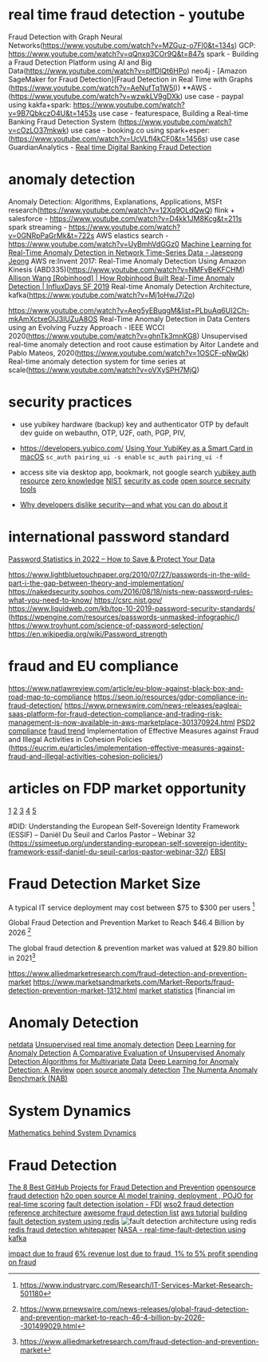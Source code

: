 # real time fraud detection - youtube
Fraud Detection with Graph Neural Networks(https://www.youtube.com/watch?v=MZGuz-o7Fl0&t=134s)
GCP: https://www.youtube.com/watch?v=qQnxq3COr9Q&t=847s
spark - Building a Fraud Detection Platform using AI and Big Data(https://www.youtube.com/watch?v=pIfDlQt6HPo)
neo4j - [Amazon SageMaker for Fraud Detection](Fraud Detection in Real Time with Graphs (https://www.youtube.com/watch?v=AeNufTq1W5I))
**AWS - (https://www.youtube.com/watch?v=wzwkLV9gDXk)
use case - paypal using kakfa+spark: https://www.youtube.com/watch?v=9B7QbkczO4U&t=1453s
use case - featurespace, Building a Real-time Banking Fraud Detection System (https://www.youtube.com/watch?v=cOzLO37mkwk)
use case - booking.co using spark+esper: (https://www.youtube.com/watch?v=UcVLfl4kCF0&t=1456s)
use case GuardianAnalytics - [Real time Digital Banking Fraud Detection](https://www.youtube.com/watch?v=nhXL_16XG8Q)

# anomaly detection
Anomaly Detection: Algorithms, Explanations, Applications, MSFt research(https://www.youtube.com/watch?v=12Xq9OLdQwQ)
flink + salesforce - https://www.youtube.com/watch?v=D4kk1JM8Kcg&t=211s
spark streaming - https://www.youtube.com/watch?v=0GNRpPaGrMk&t=722s
AWS elastics search - https://www.youtube.com/watch?v=UyBmhVdGGz0
[Machine Learning for Real-Time Anomaly Detection in Network Time-Series Data - Jaeseong Jeong](https://www.youtube.com/watch?v=0PqzukqMcdA)
AWS re:Invent 2017: Real-Time Anomaly Detection Using Amazon Kinesis (ABD335)(https://www.youtube.com/watch?v=NMFvBeKFCHM)
[Allison Wang [Robinhood] | How Robinhood Built Real-Time Anomaly Detection | InfluxDays SF 2019](https://www.youtube.com/watch?v=PdDhQ4hvnfE&t=208s)
Real-time Anomaly Detection Architecture, kafka(https://www.youtube.com/watch?v=Mj1oHwJ7i2o)

https://www.youtube.com/watch?v=Aeg5yEBuqgM&list=PLbuAq6UI2Ch-mkAmXctxeOlJ3IUZuA8OS
Real-Time Anomaly Detection in Data Centers using an Evolving Fuzzy Approach - IEEE WCCI 2020(https://www.youtube.com/watch?v=ghnTk3mnKG8)
Unsupervised real-time anomaly detection and root cause estimation by Aitor Landete and Pablo Mateos, 2020(https://www.youtube.com/watch?v=1OSCF-pNwQk)
Real-time anomaly detection system for time series at scale(https://www.youtube.com/watch?v=oVXySPH7MjQ)


# security practices
- use yubikey hardware (backup) key and authenticator OTP by default
  dev guide on webauthn, OTP, U2F, oath, PGP, PIV, 
- https://developers.yubico.com/
[Using Your YubiKey as a Smart Card in macOS](https://support.yubico.com/hc/en-us/articles/360016649059)
`sc_auth pairing_ui -s enable`
`sc_auth pairing_ui -f`

- access site via desktop app, bookmark, not google search
  [yubikey auth resource](https://www.yubico.com/resources/)
  [zero knowledge](https://www.lastpass.com/resources)
  [NIST](https://www.nist.gov/cybersecurity)
[security as code](https://content.microfocus.com/state-of-application-security-testing-tb/deliver-security-as-code?lx=QKJph-&utm_source=techbeacon&utm_medium=techbeacon&utm_campaign=7014J000000dVA4QAM)
[open source secruity tools](https://content.microfocus.com/appsec-tools-2021-tb/top-open-source-tool?lx=_uoJSd&utm_source=techbeacon&utm_medium=referral&utm_campaign=7014J000000dVA4QAM&utm_term=keeplearning&utm_content=security)

- [Why developers dislike security—and what you can do about it](https://techbeacon.com/security/why-developers-dislike-security-what-you-can-do-about-it)

# international password standard
[Password Statistics in 2022 – How to Save & Protect Your Data](https://webhostingprof.com/blog/password-statistics/)

https://www.lightbluetouchpaper.org/2010/07/27/passwords-in-the-wild-part-i-the-gap-between-theory-and-implementation/
https://nakedsecurity.sophos.com/2016/08/18/nists-new-password-rules-what-you-need-to-know/
https://csrc.nist.gov/
https://www.liquidweb.com/kb/top-10-2019-password-security-standards/
(https://wpengine.com/resources/passwords-unmasked-infographic/)
https://www.troyhunt.com/science-of-password-selection/
https://en.wikipedia.org/wiki/Password_strength


# fraud and EU compliance 
https://www.natlawreview.com/article/eu-blow-against-black-box-and-road-map-to-compliance
https://seon.io/resources/gdpr-compliance-in-fraud-detection/
https://www.prnewswire.com/news-releases/eagleai-saas-platform-for-fraud-detection-compliance-and-trading-risk-management-is-now-available-in-aws-marketplace-301370924.html
[PSD2 compliance](https://oroinc.com/b2b-ecommerce/blog/psd2-compliance-what-you-need-to-know/)
[fraud trend](https://thepaypers.com/expert-opinion/2020-fraud-trends-are-you-prepared-for-what-the-future-holds--1240302)
Implementation of Effective Measures against Fraud and Illegal Activities in Cohesion Policies
(https://eucrim.eu/articles/implementation-effective-measures-against-fraud-and-illegal-activities-cohesion-policies/)


# articles on FDP market opportunity
[1](https://www.gminsights.com/industry-analysis/fraud-detection-and-prevention-market)
[2](https://www.fortunebusinessinsights.com/industry-reports/fraud-detection-and-prevention-market-100231)
[3](https://www.grandviewresearch.com/industry-analysis/fraud-detection-prevention-market)
[4](https://www.globenewswire.com/news-release/2019/07/17/1883895/0/en/Global-Fraud-Detection-and-Prevention-Market-Report-2019-Historical-Data-2014-2017-Base-Year-of-2018-2019-Estimates-Forecasts-2020-2024.html)
[5](https://www.mordorintelligence.com/industry-reports/global-fraud-detection-and-prevention-fdp-market-industry)


#DID:
Understanding the European Self-Sovereign Identity Framework (ESSIF) – Daniël Du Seuil and Carlos Pastor – Webinar 32
(https://ssimeetup.org/understanding-european-self-sovereign-identity-framework-essif-daniel-du-seuil-carlos-pastor-webinar-32/)
[EBSI](https://ec.europa.eu/digital-building-blocks/wikis/display/ebsi)

# Fraud Detection Market Size
A typical IT service deployment may cost between $75 to $300 per users [^a]
[^a]: https://www.industryarc.com/Research/IT-Services-Market-Research-501180

Global Fraud Detection and Prevention Market to Reach $46.4 Billion by 2026 [^b]
[^b]: https://www.prnewswire.com/news-releases/global-fraud-detection-and-prevention-market-to-reach-46-4-billion-by-2026--301499029.html

The global fraud detection & prevention market was valued at $29.80 billion in 2021[^c]
[^c]: https://www.alliedmarketresearch.com/fraud-detection-and-prevention-market

https://www.alliedmarketresearch.com/fraud-detection-and-prevention-market
https://www.marketsandmarkets.com/Market-Reports/fraud-detection-prevention-market-1312.html
[market statistics](https://www.statista.com/outlook/tmo/public-cloud/united-states)
[financial im

# Anomaly Detection 
[netdata](https://learn.netdata.cloud/docs/agent/collectors/python.d.plugin/anomalies)
[Unsupervised real time anomaly detection](https://blog.griddynamics.com/unsupervised-real-time-anomaly-detection/)
[Deep Learning for Anomaly Detection](https://ff12.fastforwardlabs.com/)
[A Comparative Evaluation of Unsupervised Anomaly Detection Algorithms for Multivariate Data](https://journals.plos.org/plosone/article?id=10.1371/journal.pone.0152173)
[Deep Learning for Anomaly Detection: A Review](https://arxiv.org/pdf/2007.02500.pdf)
[open source anomaly detection](https://medium.com/@himsmittal/open-source-anomaly-detection-projects-2437dacfc901)
[The Numenta Anomaly Benchmark (NAB)](https://numenta.com/machine-intelligence-technology/numenta-anomaly-benchmark/)

# System Dynamics 
[Mathematics behind System Dynamics](https://web.wpi.edu/Pubs/E-project/Available/E-project-052812-144829/unrestricted/MathematicsBehindSystemDynamics.pdf)

# Fraud Detection
[The 8 Best GitHub Projects for Fraud Detection and Prevention](https://fingerprint.com/blog/github-projects-fraud-prevention/)
[opensource fraud detection](https://www.goodfirms.co/blog/best-free-open-source-fraud-detection-software)
[h2o open source AI model training, deployment , POJO for real-time scoring](https://h2o.ai/content/h2o/language-masters/en/case-studies/)
[fault detection isolation - FDI](https://en.wikipedia.org/wiki/Fault_detection_and_isolation)
[wso2 fraud detection reference architecture](https://wso2.com/whitepapers/fraud-detection-and-prevention-a-data-analytics-approach/)
[awesome fraud detection list](https://github.com/benedekrozemberczki/awesome-fraud-detection-papers)
[aws tutorial](https://github.com/awslabs/fraud-detection-using-machine-learning)
[building fault detection system using redis](https://developer.redis.com/howtos/frauddetection/)
![fault detection architecture using redis](https://redis.com/wp-content/uploads/2020/07/diagram-fraud-detection.svg?&auto=webp&quality=85,75&width=1200)
[redis fraud detection whitepaper](https://lp.redis.com/rs/915-NFD-128/images/RedisLabs-Solution-Fraud-Detection.pdf)
[NASA - real-time-fault-detection using kafka](https://www.confluent.io/kafka-summit-san-francisco-2019/mission-critical-real-time-fault-detection-for-nasas-deep-space-network-using-apache-kafka/)


[impact due to fraud](https://www.forbes.com/sites/jordanmckee/2020/11/22/unpacking-the-overall-impact-of-fraud/?sh=a43067f78914)
[6% revenue lost due to fraud, 1% to 5% profit spending on fraud](https://www.fisglobal.com/en/insights/merchant-solutions-worldpay/article/the-best-fraud-prevention-strategies-for-ecommerce)
